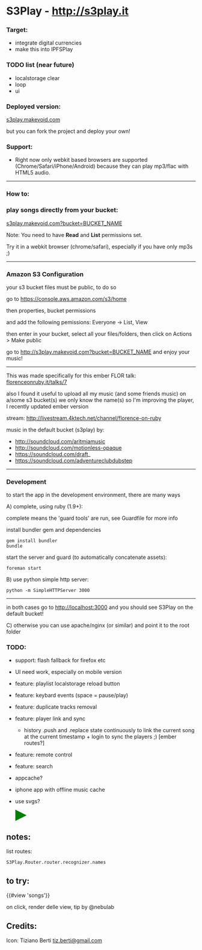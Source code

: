 # S3Play - http://s3play.it

### Target:

- integrate digital currencies
- make this into IPFSPlay


### TODO list (near future)

- localstorage clear
- loop
- ui


### Deployed version:

[s3play.makevoid.com](http://s3play.makevoid.com)

but you can fork the project and deploy your own!

### Support:

- Right now only webkit based browsers are supported (Chrome/Safari/iPhone/Android) because they can play mp3/flac with HTML5 audio.

---

### How to:

### play songs directly from your bucket:
[s3play.makevoid.com?bucket=BUCKET_NAME](http://s3play.makevoid.com?bucket=BUCKET_NAME)

Note: You need to have **Read** and **List** permissions set.


Try it in a webkit browser (chrome/safari), especially if you have only mp3s ;)

---

### Amazon S3 Configuration

your s3 bucket files must be public, to do so

go to https://console.aws.amazon.com/s3/home

then properties, bucket permissions

and add the following pemissions: Everyone -> List, View

then enter in your bucket, select all your files/folders, then click on Actions > Make public

go to <http://s3play.makevoid.com?bucket=BUCKET_NAME> and enjoy your music!

---

This was made specifically for this ember FLOR talk: [florenceonruby.it/talks/7](http://florenceonruby.it/talks/7)

also I found it useful to upload all my music (and some friends music) on a/some s3 bucket(s) we only know the name(s) so I'm improving the player, I recently updated ember version

stream: http://livestream.4ktech.net/channel/florence-on-ruby

music in the default bucket (s3play) by:
- http://soundcloud.com/aritmiamusic
- http://soundcloud.com/motionless-opaque
- https://soundcloud.com/draft_
- https://soundcloud.com/adventureclubdubstep

---


### Development

to start the app in the development environment, there are many ways

A) complete, using ruby (1.9+):

complete means the 'guard tools' are run, see Guardfile for more info

install bundler gem and dependencies

    gem install bundler
    bundle

start the server and guard (to automatically concatenate assets):

    foreman start

B) use python simple http server:

    python -m SimpleHTTPServer 3000

---

in both cases go to <http://localhost:3000> and you should see S3Play on the default bucket!

C) otherwise you can use apache/nginx (or similar) and point it to the root folder



### TODO:

- support: flash fallback for firefox etc

- UI need work, especially on mobile version

- feature: playlist localstorage reload button

- feature: keybard events (space = pause/play)

- feature: duplicate tracks removal

- feature: player link and sync
  - history .push and .replace state continuously to link the current song at the current timestamp + login to sync the players ;) [ember routes?]

- feature: remote control

- feature: search

- appcache?

- iphone app with offline music cache

- use svgs?

    <svg width="30px" height="30px" viewBox="0 0 100 100">
       <polygon
      points="0,0 100,50 0,100"
      style="fill: green;"/>
    </svg>

## notes:

list routes:

    S3Play.Router.router.recognizer.names

## to try:

{{#view 'songs'}}

on click, render delle view, tip by @nebulab


## Credits:

Icon: Tiziano Berti <tiz.berti@gmail.com>
